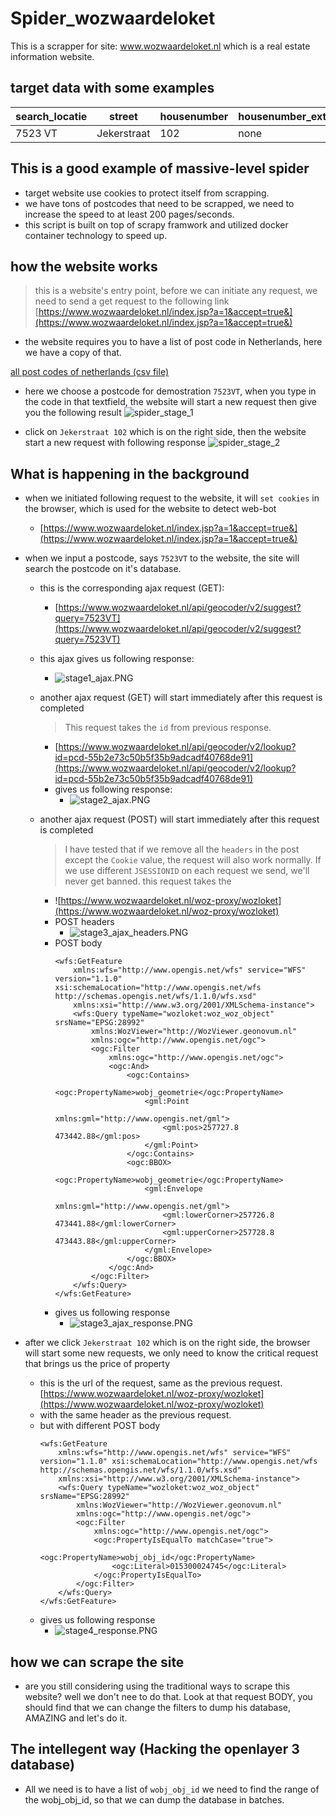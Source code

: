 # Spider_wozwaardeloket
This is a scrapper for site: www.wozwaardeloket.nl which is a real estate information website.

## target data with some examples
| search_locatie | street | housenumber | housenumber_ext | postcode | plaatsnaam | identificatie | price_2016 | price_2015 | bouwjaar | gebruiksdoel | oppervlakte | pdf_link |
|---------------|---------|-------------|-----------------|----------|------------|---------------|------------|------------|----------|--------------|-------------|----------|
| 7523 VT | Jekerstraat | 102 | none | 7523VS | Enschede | 015300024745 | 115.000 | 115.000 | 1969 | woonfunctie | 92 | https://xxxx |  

## This is a good example of massive-level spider
* target website use cookies to protect itself from scrapping.
* we have tons of postcodes that need to be scrapped, we need to increase the speed to at least 200 pages/seconds.
* this script is built on top of scrapy framwork and utilized docker container technology to speed up.


## how the website works
> this is a website's entry point, before we can initiate any request, we need to send a get request to the following link
[https://www.wozwaardeloket.nl/index.jsp?a=1&accept=true&](https://www.wozwaardeloket.nl/index.jsp?a=1&accept=true&)

* the website requires you to have a list of post code in Netherlands, here we have a copy of that.

[all post codes of netherlands (csv file)](https://raw.githubusercontent.com/XetRAHF/Github_Markdown-Files/192628ff1cb7a7beadf5cedc0b4bacff724e9020/postcode_list.csv)

* here we choose a postcode for demostration `7523VT`, when you type in the code in that textfield, the website will start a new request then give you the following result
![spider_stage_1](https://raw.githubusercontent.com/XetRAHF/Github_Markdown-Files/d4e36acc933b87455d0e2c7cb963249ca7dafa4b/postcode_stage_1.PNG)

* click on `Jekerstraat 102` which is on the right side, then the website start a new request with following response
![spider_stage_2](https://raw.githubusercontent.com/XetRAHF/Github_Markdown-Files/d4e36acc933b87455d0e2c7cb963249ca7dafa4b/postcode_stage_2.PNG)

## What is happening in the background
* when we initiated following request to the website, it will `set cookies` in the browser, which is used for the website to detect web-bot
    * [https://www.wozwaardeloket.nl/index.jsp?a=1&accept=true&](https://www.wozwaardeloket.nl/index.jsp?a=1&accept=true&)

* when we input a postcode, says `7523VT` to the website, the site will search the postcode on it's database. 
    * this is the corresponding ajax request (GET): 
        * [https://www.wozwaardeloket.nl/api/geocoder/v2/suggest?query=7523VT](https://www.wozwaardeloket.nl/api/geocoder/v2/suggest?query=7523VT)
    * this ajax gives us following response: 
        * ![stage1_ajax.PNG](https://raw.githubusercontent.com/XetRAHF/Github_Markdown-Files/c2edf2e672873d2255a753c1d4573542a5ca6ae0/stage1_ajax.PNG)
    
    * another ajax request (GET) will start immediately after this request is completed
        > This request takes the `id` from previous response.  

        * [https://www.wozwaardeloket.nl/api/geocoder/v2/lookup?id=pcd-55b2e73c50b5f35b9adcadf40768de91](https://www.wozwaardeloket.nl/api/geocoder/v2/lookup?id=pcd-55b2e73c50b5f35b9adcadf40768de91)
        * gives us following response:
            * ![stage2_ajax.PNG](https://raw.githubusercontent.com/XetRAHF/Github_Markdown-Files/c2edf2e672873d2255a753c1d4573542a5ca6ae0/stage2_ajax.PNG)

    
    * another ajax request (POST) will start immediately after this request is completed
        > I have tested that if we remove all the `headers` in the post except the `Cookie` value, the request will also work normally.
        > If we use different `JSESSIONID` on each request we send, we'll never get banned.
        > this request takes the 

        * ![https://www.wozwaardeloket.nl/woz-proxy/wozloket](https://www.wozwaardeloket.nl/woz-proxy/wozloket)
        * POST headers
            * ![stage3_ajax_headers.PNG](https://raw.githubusercontent.com/XetRAHF/Github_Markdown-Files/c2edf2e672873d2255a753c1d4573542a5ca6ae0/stage3_ajax_headers.PNG)
        * POST body
            ```
            <wfs:GetFeature
                xmlns:wfs="http://www.opengis.net/wfs" service="WFS" version="1.1.0" xsi:schemaLocation="http://www.opengis.net/wfs http://schemas.opengis.net/wfs/1.1.0/wfs.xsd"
                xmlns:xsi="http://www.w3.org/2001/XMLSchema-instance">
                <wfs:Query typeName="wozloket:woz_woz_object" srsName="EPSG:28992"
                    xmlns:WozViewer="http://WozViewer.geonovum.nl"
                    xmlns:ogc="http://www.opengis.net/ogc">
                    <ogc:Filter
                        xmlns:ogc="http://www.opengis.net/ogc">
                        <ogc:And>
                            <ogc:Contains>
                                <ogc:PropertyName>wobj_geometrie</ogc:PropertyName>
                                <gml:Point
                                    xmlns:gml="http://www.opengis.net/gml">
                                    <gml:pos>257727.8 473442.88</gml:pos>
                                </gml:Point>
                            </ogc:Contains>
                            <ogc:BBOX>
                                <ogc:PropertyName>wobj_geometrie</ogc:PropertyName>
                                <gml:Envelope
                                    xmlns:gml="http://www.opengis.net/gml">
                                    <gml:lowerCorner>257726.8 473441.88</gml:lowerCorner>
                                    <gml:upperCorner>257728.8 473443.88</gml:upperCorner>
                                </gml:Envelope>
                            </ogc:BBOX>
                        </ogc:And>
                    </ogc:Filter>
                </wfs:Query>
            </wfs:GetFeature>
            ```
        * gives us following response
            * ![stage3_ajax_response.PNG](https://raw.githubusercontent.com/XetRAHF/Github_Markdown-Files/de22ad68815b95130473050dc139d2fab0afd0d2/stage3_ajax_response.PNG)

* after we click `Jekerstraat 102` which is on the right side, the browser will start some new requests, we only need to know the critical request that brings us the price of property
    * this is the url of the request, same as the previous request.
        [https://www.wozwaardeloket.nl/woz-proxy/wozloket](https://www.wozwaardeloket.nl/woz-proxy/wozloket) 
    * with the same header as the previous request.
    * but with different POST body
        ```
        <wfs:GetFeature
            xmlns:wfs="http://www.opengis.net/wfs" service="WFS" version="1.1.0" xsi:schemaLocation="http://www.opengis.net/wfs http://schemas.opengis.net/wfs/1.1.0/wfs.xsd"
            xmlns:xsi="http://www.w3.org/2001/XMLSchema-instance">
            <wfs:Query typeName="wozloket:woz_woz_object" srsName="EPSG:28992"
                xmlns:WozViewer="http://WozViewer.geonovum.nl"
                xmlns:ogc="http://www.opengis.net/ogc">
                <ogc:Filter
                    xmlns:ogc="http://www.opengis.net/ogc">
                    <ogc:PropertyIsEqualTo matchCase="true">
                        <ogc:PropertyName>wobj_obj_id</ogc:PropertyName>
                        <ogc:Literal>015300024745</ogc:Literal>
                    </ogc:PropertyIsEqualTo>
                </ogc:Filter>
            </wfs:Query>
        </wfs:GetFeature>
        ```
    * gives us following response
        * ![stage4_response.PNG](https://raw.githubusercontent.com/XetRAHF/Github_Markdown-Files/1b7ed405f8a26c1fd365bd3b3bf44fc7d715f527/stage4_response.PNG)


## how we can scrape the site
* are you still considering using the traditional ways to scrape this website? well we don't nee to do that. Look at that request BODY, you should find that we can change the filters to dump his database, AMAZING and let's do it.

## The intellegent way (Hacking the openlayer 3 database)
* All we need is to have a list of `wobj_obj_id` we need to find the range of the wobj_obj_id, so that we can dump the database in batches.
















 
